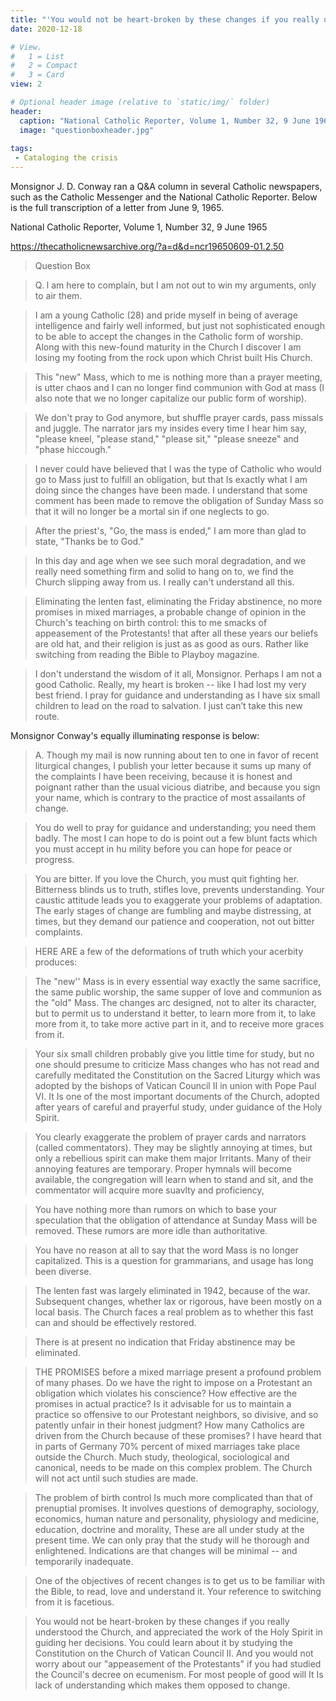 ```yaml
---
title: "'You would not be heart-broken by these changes if you really understood the Church': A 1965 letter on the new Mass"
date: 2020-12-18

# View.
#   1 = List
#   2 = Compact
#   3 = Card
view: 2

# Optional header image (relative to `static/img/` folder)
header:
  caption: "National Catholic Reporter, Volume 1, Number 32, 9 June 1965"
  image: "questionboxheader.jpg"
  
tags:
 - Cataloging the crisis
---
```


Monsignor J. D. Conway ran a Q&A column in several Catholic newspapers, such as the Catholic Messenger and the National Catholic Reporter. Below is the full transcription of a letter from June 9, 1965.

National Catholic Reporter, Volume 1, Number 32, 9 June 1965

https://thecatholicnewsarchive.org/?a=d&d=ncr19650609-01.2.50

> Question Box

> Q. l am here to complain, but I am not out to win my arguments, only to air them. 

> I am a young Catholic (28) and pride myself in being of average intelligence and fairly well informed, but just not sophisticated enough to be able to accept the changes in the Catholic form of worship. Along with this new-found maturity in the Church I discover I am losing my footing from the rock upon which Christ built His Church. 

> This "new" Mass, which to me is nothing more than a prayer meeting, is utter chaos and I can no longer find communion with God at mass (I also note that we no longer capitalize our public form of worship). 

> We don't pray to God anymore, but shuffle prayer cards, pass missals and juggle. The narrator jars my insides every time I hear him say, "please kneel, "please stand," "please sit," "please sneeze" and "phase hiccough." 

> I never could have believed that I was the type of Catholic who would go to Mass just to fulfill an obligation, but that Is exactly what I am doing since the changes have been made. I understand that some comment has been made to remove the obligation of Sunday Mass so that it will no longer be a mortal sin if one neglects to go. 

> After the priest's, "Go, the mass is ended," I am more than glad to state, "Thanks be to God." 

> In this day and age when we see such moral degradation, and we really need something firm and solid to hang on to, we find the Church slipping away from us. I really can't understand all this. 

> Eliminating the lenten fast, eliminating the Friday abstinence, no more promises in mixed marriages, a probable change of opinion in the Church's teaching on birth control: this to me smacks of appeasement of the Protestants! that after all these years our beliefs are old hat, and their religion is just as as good as ours. Rather like switching from reading the Bible to Playboy magazine. 

> I don't understand the wisdom of it all, Monsignor. Perhaps I am not a good Catholic. Really, my heart is broken -- like I had lost my very best friend. I pray for guidance and understanding as I have six small children to lead on the road to salvation. I just can’t take this new route. 

Monsignor Conway's equally illuminating response is below: 

> A. Though my mail is now running about ten to one in favor of recent liturgical changes, I publish your letter because it sums up many of the complaints I have been receiving, because it is honest and poignant rather than the usual vicious diatribe, and because you sign your name, which is contrary to the practice of most assailants of change. 

> You do well to pray for guidance and understanding; you need them badly. The most I can hope to do is point out a few blunt facts which you must accept in hu mility before you can hope for peace or progress. 

> You are bitter. If you love the Church, you must quit fighting her. Bitterness blinds us to truth, stifles love, prevents understanding. Your caustic attitude leads you to exaggerate your problems of adaptation. The early stages of change are fumbling and maybe distressing, at times, but they demand our patience and cooperation, not out bitter complaints. 

> HERE ARE a few of the deformations of truth which your acerbity produces: 

> The "new'' Mass is in every essential way exactly the same sacrifice, the same public worship, the same supper of love and communion as the "old" Mass. The changes arc designed, not to alter its character, but to permit us to understand it better, to learn more from it, to lake more from it, to take more active part in it, and to receive more graces from it. 

> Your six small children probably give you little time for study, but no one should presume to criticize Mass changes who has not read and carefully meditated the Constitution on the Sacred Liturgy which was adopted by the bishops of Vatican Council II in union with Pope Paul VI. It Is one of the most important documents of the Church, adopted after years of careful and prayerful study, under guidance of the Holy Spirit. 

> You clearly exaggerate the problem of prayer cards and narrators (called commentators). They may be slightly annoying at times, but only a rebellious spirit can make them major Irritants. Many of their annoying features are temporary. Proper hymnals will become available, the congregation will learn when to stand and sit, and the commentator will acquire more suavlty and proficiency,

> You have nothing more than rumors on which to base your speculation that the obligation of attendance at Sunday Mass will be removed. These rumors are more idle than authoritative. 

> You have no reason at all to say that the word Mass is no longer capitalized. This is a question for grammarians, and usage has long been diverse. 

> The lenten fast was largely eliminated in 1942, because of the war. Subsequent changes, whether lax or rigorous, have been mostly on a local basis. The Church faces a real problem as to whether this fast can and should be effectively restored. 

> There is at present no indication that Friday abstinence may be eliminated. 

> THE PROMISES before a mixed marriage present a profound problem of many phases. Do we have the right to impose on a Protestant an obligation which violates his conscience? How effective are the promises in actual practice? Is it advisable for us to maintain a practice so offensive to our Protestant neighbors, so divisive, and so patently unfair in their honest judgment? How many Catholics are driven from the Church because of these promises? I have heard that in parts of Germany 70% percent of mixed marriages take place outside the Church. Much study, theological, sociological and canonical, needs to be made on this complex problem. The Church will not act until such studies are made. 

> The problem of birth control Is much more complicated than that of prenuptial promises. It involves questions of demography, sociology, economics, human nature and personality, physiology and medicine, education, doctrine and morality, These are all under study at the present time. We can only pray that the study will he thorough and enlightened. Indications are that changes will be minimal -- and temporarily inadequate. 

> One of the objectives of recent changes is to get us to be familiar with the Bible, to read, love and understand it. Your reference to switching from it is facetious. 

> You would not be heart-broken by these changes if you really understood the Church, and appreciated the work of the Holy Spirit in guiding her decisions. You could learn about it by studying the Constitution on the Church of Vatican Council II. And you would not worry about our "appeasement of the Protestants" if you had studied the Council's decree on ecumenism. For most people of good will It Is lack of understanding which makes them opposed to change.


